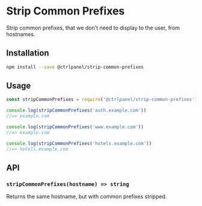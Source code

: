 # Strip Common Prefixes

Strip common prefixes, that we don't need to display to the user, from hostnames.

## Installation

```sh
npm install --save @ctrlpanel/strip-common-prefixes
```

## Usage

```js
const stripCommonPrefixes = require('@ctrlpanel/strip-common-prefixes')

console.log(stripCommonPrefixes('auth.example.com'))
//=> example.com

console.log(stripCommonPrefixes('www.example.com'))
//=> example.com

console.log(stripCommonPrefixes('hotels.example.com'))
//=> hotels.example.com
```

## API

### `stripCommonPrefixes(hostname) => string`

Returns the same hostname, but with common prefixes stripped.
